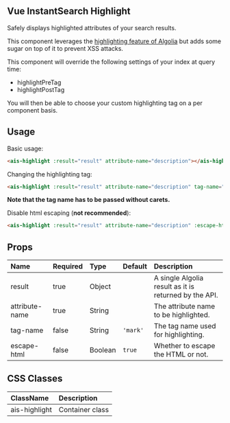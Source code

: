 Vue InstantSearch Highlight
---

Safely displays highlighted attributes of your search results.

This component leverages the [highlighting feature of Algolia](https://www.algolia.com/doc/faq/searching/what-is-the-highlighting/#faq-section)
but adds some sugar on top of it to prevent XSS attacks.

This component will override the following settings of your index at query time:
- highlightPreTag
- highlightPostTag

You will then be able to choose your custom highlighting tag on a per component basis.

## Usage

Basic usage:

```html
<ais-highlight :result="result" attribute-name="description"></ais-highlight>
```

Changing the highlighting tag:

 ```html
<ais-highlight :result="result" attribute-name="description" tag-name="em"></ais-highlight>
 ```

**Note that the tag name has to be passed without carets.**

Disable html escaping (**not recommended**):

```html
<ais-highlight :result="result" attribute-name="description" :escape-html="false"></ais-highlight>
```

## Props

| Name           | Required | Type    | Default  | Description                                           |
|:---------------|:---------|:--------|:---------|:------------------------------------------------------|
| result         | true     | Object  |          | A single Algolia result as it is returned by the API. |
| attribute-name | true     | String  |          | The attribute name to be highlighted.                 |
| tag-name       | false    | String  | `'mark'` | The tag name used for highlighting.                   |
| escape-html    | false    | Boolean | `true`   | Whether to escape the HTML or not.                    |

## CSS Classes

| ClassName     | Description     |
|:--------------|:----------------|
| ais-highlight | Container class |
